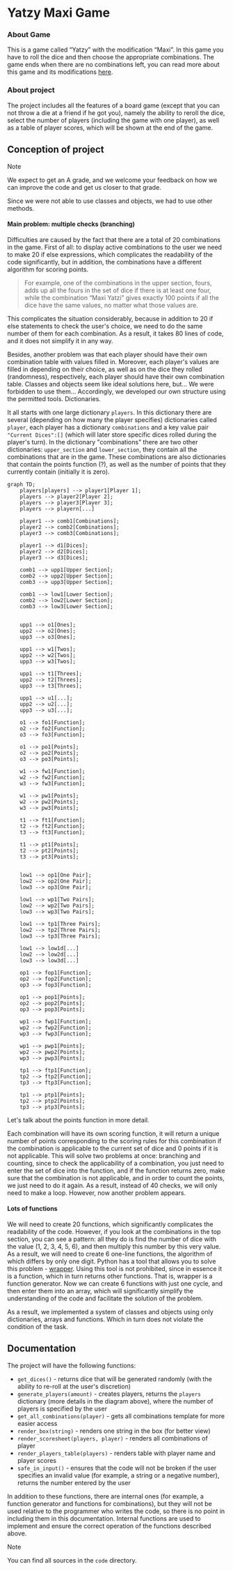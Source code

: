 # Yatzy Maxi Game

### About Game

This is a game called “Yatzy” with the modification “Maxi”. In this game you have to roll the dice and then choose the appropriate combinations. The game ends when there are no combinations left, you can read more about this game and its modifications [here](https://en.wikipedia.org/wiki/Yatzy). 

### About project

The project includes all the features of a board game (except that you can not throw a die at a friend if he got you), namely the ability to reroll the dice, select the number of players (including the game with one player), as well as a table of player scores, which will be shown at the end of the game.

## Conception of project

> [!NOTE]
> We expect to get an A grade, and we welcome your feedback on how we can improve the code and get us closer to that grade.

Since we were not able to use classes and objects, we had to use other methods.

#### Main problem: multiple checks (branching)

Difficulties are caused by the fact that there are a total of 20 combinations in the game. First of all: to display active combinations to the user we need to make 20 if else expressions, which complicates the readability of the code significantly, but in addition, the combinations have a different algorithm for scoring points. 

> For example, one of the combinations in the upper section, fours, adds up all the fours in the set of dice if there is at least one four, while the combination “Maxi Yatzi” gives exactly 100 points if all the dice have the same values, no matter what those values are.

This complicates the situation considerably, because in addition to 20 if else statements to check the user's choice, we need to do the same number of them for each combination. As a result, it takes 80 lines of code, and it does not simplify it in any way. 

Besides, another problem was that each player should have their own combination table with values filled in. Moreover, each player's values are filled in depending on their choice, as well as on the dice they rolled (randomness), respectively, each player should have their own combination table. Classes and objects seem like ideal solutions here, but... We were forbidden to use them... Accordingly, we developed our own structure using the permitted tools. Dictionaries.

It all starts with one large dictionary `players`. In this dictionary there are several (depending on how many the player specifies) dictionaries called `player`, each player has a dictionary `combinations` and a key value pair `"Current Dices":[]` (which will later store specific dices rolled during the player's turn). In the dictionary "combinations" there are two other dictionaries: `upper_section` and `lower_section`, they contain all the combinations that are in the game. These combinations are also dictionaries that contain the points function (?), as well as the number of points that they currently contain (initially it is zero). 

``` mermaid
graph TD;
    players[players] --> player1[Player 1];
    players --> player2[Player 2];
    players --> player3[Player 3];
    players --> playern[...]

    player1 --> comb1[Combinations];
    player2 --> comb2[Combinations];
    player3 --> comb3[Combinations];

    player1 --> d1[Dices];
    player2 --> d2[Dices];
    player3 --> d3[Dices];

    comb1 --> upp1[Upper Section];
    comb2 --> upp2[Upper Section];
    comb3 --> upp3[Upper Section];

    comb1 --> low1[Lower Section];
    comb2 --> low2[Lower Section];
    comb3 --> low3[Lower Section];


    upp1 --> o1[Ones];
    upp2 --> o2[Ones];
    upp3 --> o3[Ones];

    upp1 --> w1[Twos];
    upp2 --> w2[Twos];
    upp3 --> w3[Twos];

    upp1 --> t1[Threes];
    upp2 --> t2[Threes];
    upp3 --> t3[Threes];

    upp1 --> u1[...];
    upp2 --> u2[...];
    upp3 --> u3[...];

    o1 --> fo1[Function];
    o2 --> fo2[Function];
    o3 --> fo3[Function];
    
    o1 --> po1[Points];
    o2 --> po2[Points];
    o3 --> po3[Points];

    w1 --> fw1[Function];
    w2 --> fw2[Function];
    w3 --> fw3[Function];
    
    w1 --> pw1[Points];
    w2 --> pw2[Points];
    w3 --> pw3[Points];

    t1 --> ft1[Function];
    t2 --> ft2[Function];
    t3 --> ft3[Function];
    
    t1 --> pt1[Points];
    t2 --> pt2[Points];
    t3 --> pt3[Points];

    
    low1 --> op1[One Pair];
    low2 --> op2[One Pair];
    low3 --> op3[One Pair];

    low1 --> wp1[Two Pairs];
    low2 --> wp2[Two Pairs];
    low3 --> wp3[Two Pairs];

    low1 --> tp1[Three Pairs];
    low2 --> tp2[Three Pairs];
    low3 --> tp3[Three Pairs];

    low1 --> low1d[...]
    low2 --> low2d[...]
    low3 --> low3d[...]

    op1 --> fop1[Function];
    op2 --> fop2[Function];
    op3 --> fop3[Function];

    op1 --> pop1[Points];
    op2 --> pop2[Points];
    op3 --> pop3[Points];

    wp1 --> fwp1[Function];
    wp2 --> fwp2[Function];
    wp3 --> fwp3[Function];

    wp1 --> pwp1[Points];
    wp2 --> pwp2[Points];
    wp3 --> pwp3[Points];

    tp1 --> ftp1[Function];
    tp2 --> ftp2[Function];
    tp3 --> ftp3[Function];

    tp1 --> ptp1[Points];
    tp2 --> ptp2[Points];
    tp3 --> ptp3[Points];
```


Let's talk about the points function in more detail.

Each combination will have its own scoring function, it will return a unique number of points corresponding to the scoring rules for this combination if the combination is applicable to the current set of dice and 0 points if it is not applicable. This will solve two problems at once: branching and counting, since to check the applicability of a combination, you just need to enter the set of dice into the function, and if the function returns zero, make sure that the combination is not applicable, and in order to count the points, we just need to do it again. As a result, instead of 40 checks, we will only need to make a loop. However, now another problem appears.

#### Lots of functions

We will need to create 20 functions, which significantly complicates the readability of the code. However, if you look at the combinations in the top section, you can see a pattern: all they do is find the number of dice with the value (1, 2, 3, 4, 5, 6), and then multiply this number by this very value. As a result, we will need to create 6 one-line functions, the algorithm of which differs by only one digit. Python has a tool that allows you to solve this problem - [wrapper](https://www.geeksforgeeks.org/function-wrappers-in-python). Using this tool is not prohibited, since in essence it is a function, which in turn returns other functions. That is, wrapper is a function generator. Now we can create 6 functions with just one cycle, and then enter them into an array, which will significantly simplify the understanding of the code and facilitate the solution of the problem.

As a result, we implemented a system of classes and objects using only dictionaries, arrays and functions. Which in turn does not violate the condition of the task.

## Documentation

The project will have the following functions:

* `get_dices()` - returns dice that will be generated randomly (with the ability to re-roll at the user's discretion)
* `generate_players(amount)` - creates players, returns the `players` dictionary (more details in the diagram above), where the number of players is specified by the user
* `get_all_combinations(player)` - gets all combinations template for more easier access
* `render_box(string)` - renders one string in the box (for better view)
* `render_scoresheet(players, player)` - renders all combinations of player
* `render_players_table(players)` - renders table with player name and player scores
* `safe_in_input()` - ensures that the code will not be broken if the user specifies an invalid value (for example, a string or a negative number), returns the number entered by the user

In addition to these functions, there are internal ones (for example, a function generator and functions for combinations), but they will not be used relative to the programmer who writes the code, so there is no point in including them in this documentation. Internal functions are used to implement and ensure the correct operation of the functions described above.

> [!NOTE]
> You can find all sources in the `code` directory.
